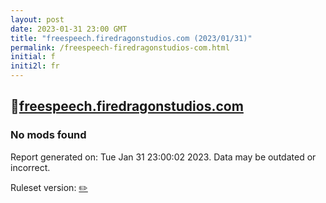 ```yaml
---
layout: post
date: 2023-01-31 23:00 GMT
title: "freespeech.firedragonstudios.com (2023/01/31)"
permalink: /freespeech-firedragonstudios-com.html
initial: f
initi2l: fr
---
```


## 🐘[freespeech.firedragonstudios.com](https://freespeech.firedragonstudios.com)

### No mods found

Report generated on: Tue Jan 31 23:00:02 2023. Data may be outdated or incorrect.

Ruleset version: [✏️](/version-pencil)
